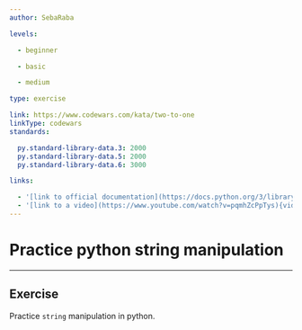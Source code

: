 ```yaml
---
author: SebaRaba

levels:

  - beginner

  - basic

  - medium

type: exercise

link: https://www.codewars.com/kata/two-to-one
linkType: codewars
standards:

  py.standard-library-data.3: 2000
  py.standard-library-data.5: 2000
  py.standard-library-data.6: 3000

links:

  - '[link to official documentation](https://docs.python.org/3/library/string.html){website}'
  - '[link to a video](https://www.youtube.com/watch?v=pqmhZcPpTys){video}'
---
```


# Practice python string manipulation

---
## Exercise

Practice `string` manipulation in python.
